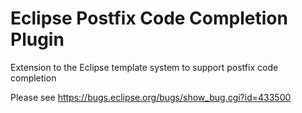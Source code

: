 Eclipse Postfix Code Completion Plugin
======================================

Extension to the Eclipse template system to support postfix code completion

Please see https://bugs.eclipse.org/bugs/show_bug.cgi?id=433500
